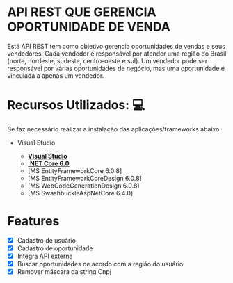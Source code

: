 # API REST  QUE GERENCIA OPORTUNIDADE DE VENDA

Está API REST tem como objetivo gerencia oportunidades de vendas e seus vendedores. Cada vendedor é responsável por atender uma região do Brasil (norte, nordeste, sudeste, centro-oeste e sul). Um vendedor pode ser responsável por várias oportunidades de negócio, mas uma oportunidade é vinculada a apenas um vendedor.

# Recursos Utilizados: :computer:

Se faz necessário realizar a instalação das aplicações/frameworks abaixo:

* Visual Studio

    - **[Visual Studio](https://visualstudio.microsoft.com/downloads/?WT.mc_id=javascript-0000-gllemos)**
    - **[.NET Core 6.0](https://dotnet.microsoft.com/download?WT.mc_id=javascript-0000-gllemos)**
    - [MS EntityFrameworkCore 6.0.8]
    - [MS EntityFrameworkCoreDesign 6.0.8]
    - [MS WebCodeGenerationDesign 6.0.8]
    - [MS SwashbuckleAspNetCore 6.4.0]

    
 # Features

- [x] Cadastro de usuário
- [x] Cadastro de oportunidade
- [x] Integra API externa
- [x] Buscar oportunidades de acordo com a região do usuário
- [x] Remover máscara da string Cnpj
